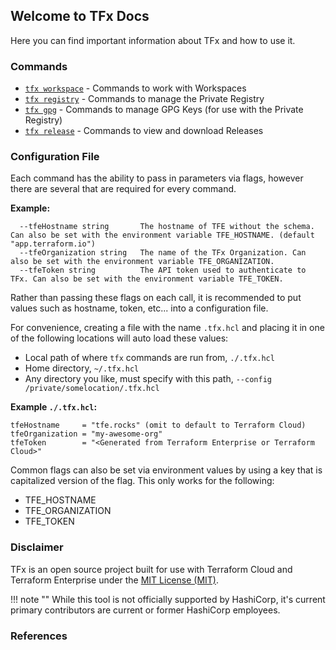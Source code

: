## Welcome to TFx Docs

Here you can find important information about TFx and how to use it.

### Commands

* [`tfx workspace`](commands/workspace.md) - Commands to work with Workspaces
* [`tfx registry`](commands/registry.md) - Commands to manage the Private Registry
* [`tfx gpg`](commands/gpg.md) - Commands to manage GPG Keys (for use with the Private Registry)
* [`tfx release`](commands/release.md) - Commands to view and download Releases

### Configuration File

Each command has the ability to pass in parameters via flags, however there are several that are required for every command.

**Example:**

```
  --tfeHostname string       The hostname of TFE without the schema. Can also be set with the environment variable TFE_HOSTNAME. (default "app.terraform.io")
  --tfeOrganization string   The name of the TFx Organization. Can also be set with the environment variable TFE_ORGANIZATION.
  --tfeToken string          The API token used to authenticate to TFx. Can also be set with the environment variable TFE_TOKEN.
```

Rather than passing these flags on each call, it is recommended to put values such as hostname, token, etc... into a configuration file.

For convenience, creating a file with the name `.tfx.hcl` and placing it in one of the following locations will auto load these values:

- Local path of where `tfx` commands are run from, `./.tfx.hcl`
- Home directory, `~/.tfx.hcl`
- Any directory you like, must specify with this path, `--config /private/somelocation/.tfx.hcl`

**Example `./.tfx.hcl`:**
```hcl
tfeHostname     = "tfe.rocks" (omit to default to Terraform Cloud)
tfeOrganization = "my-awesome-org"
tfeToken        = "<Generated from Terraform Enterprise or Terraform Cloud>"
```

Common flags can also be set via environment values by using a key that is capitalized version of the flag.
This only works for the following:

- TFE_HOSTNAME
- TFE_ORGANIZATION
- TFE_TOKEN


### Disclaimer

TFx is an open source project built for use with Terraform Cloud and Terraform Enterprise under the [MIT License (MIT)](https://github.com/straubt1/tfx/blob/main/LICENSE).

!!! note ""
    While this tool is not officially supported by HashiCorp, it's current primary contributors are current or former HashiCorp employees.

### References
